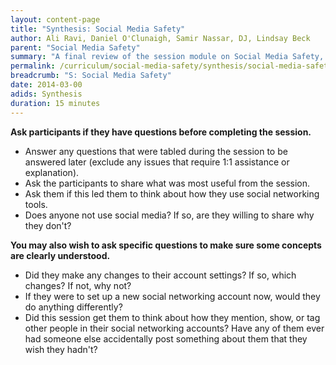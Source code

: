 ```yaml
---
layout: content-page
title: "Synthesis: Social Media Safety"
author: Ali Ravi, Daniel O'Clunaigh, Samir Nassar, DJ, Lindsay Beck
parent: "Social Media Safety"
summary: "A final review of the session module on Social Media Safety, and an opportunity for final questions and concerns to be addressed."
permalink: /curriculum/social-media-safety/synthesis/social-media-safety/
breadcrumb: "S: Social Media Safety"
date: 2014-03-00
adids: Synthesis
duration: 15 minutes
---
```


**Ask participants if they have questions before completing the session.**

- Answer any questions that were tabled during the session to be answered later (exclude any issues that require 1:1 assistance or explanation).
- Ask the participants to share what was most useful from the session.
- Ask them if this led them to think about how they use social networking tools.
- Does anyone not use social media? If so, are they willing to share why they don't?

**You may also wish to ask specific questions to make sure some concepts are clearly understood.**

- Did they make any changes to their account settings? If so, which changes? If not, why not?
- If they were to set up a new social networking account now, would they do anything differently?
- Did this session get them to think about how they mention, show, or tag other people in their social networking accounts? Have any of them ever had someone else accidentally post something about them that they wish they hadn't?
